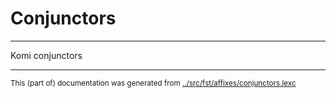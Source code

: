 # Conjunctors
----
Komi conjunctors










* * *
<small>This (part of) documentation was generated from [../src/fst/affixes/conjunctors.lexc](http://github.com/giellalt/lang-koi/blob/main/../src/fst/affixes/conjunctors.lexc)</small>